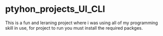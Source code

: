 # ptyhon_projects_UI_CLI
This is a fun and leraning project where i was using all of my programming skill in use,
for project  to run you must install the required packges.
